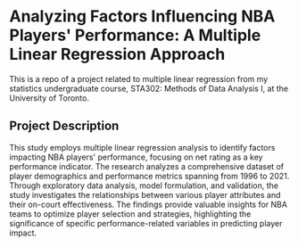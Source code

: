 # Analyzing Factors Influencing NBA Players' Performance: A Multiple Linear Regression Approach 

This is a repo of a project related to multiple linear regression from my statistics undergraduate course, STA302: Methods of Data Analysis I, at the University of Toronto. 

## Project Description

This study employs multiple linear regression analysis to identify factors impacting NBA players' performance, focusing on net rating as a key performance indicator. The research analyzes a comprehensive dataset of player demographics and performance metrics spanning from 1996 to 2021. Through exploratory data analysis, model formulation, and validation, the study investigates the relationships between various player attributes and their on-court effectiveness. The findings provide valuable insights for NBA teams to optimize player selection and strategies, highlighting the significance of specific performance-related variables in predicting player impact.
